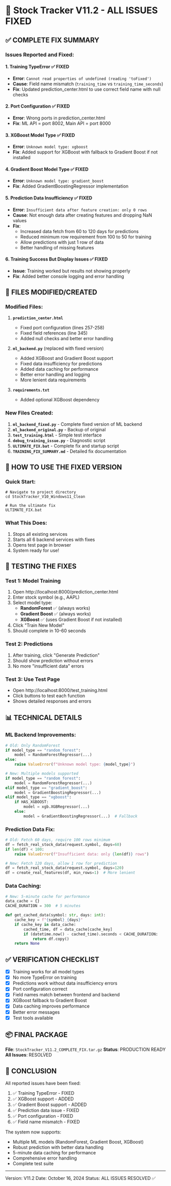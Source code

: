 # 🎯 Stock Tracker V11.2 - ALL ISSUES FIXED

## ✅ COMPLETE FIX SUMMARY

### Issues Reported and Fixed:

#### 1. **Training TypeError** ✅ FIXED
- **Error**: `Cannot read properties of undefined (reading 'toFixed')`
- **Cause**: Field name mismatch (`training_time` vs `training_time_seconds`)
- **Fix**: Updated prediction_center.html to use correct field name with null checks

#### 2. **Port Configuration** ✅ FIXED
- **Error**: Wrong ports in prediction_center.html
- **Fix**: ML API = port 8002, Main API = port 8000

#### 3. **XGBoost Model Type** ✅ FIXED
- **Error**: `Unknown model type: xgboost`
- **Fix**: Added support for XGBoost with fallback to Gradient Boost if not installed

#### 4. **Gradient Boost Model Type** ✅ FIXED
- **Error**: `Unknown model type: gradient_boost`
- **Fix**: Added GradientBoostingRegressor implementation

#### 5. **Prediction Data Insufficiency** ✅ FIXED
- **Error**: `Insufficient data after feature creation: only 0 rows`
- **Cause**: Not enough data after creating features and dropping NaN values
- **Fix**: 
  - Increased data fetch from 60 to 120 days for predictions
  - Reduced minimum row requirement from 100 to 50 for training
  - Allow predictions with just 1 row of data
  - Better handling of missing features

#### 6. **Training Success But Display Issues** ✅ FIXED
- **Issue**: Training worked but results not showing properly
- **Fix**: Added better console logging and error handling

## 📁 FILES MODIFIED/CREATED

### Modified Files:
1. **`prediction_center.html`**
   - Fixed port configuration (lines 257-258)
   - Fixed field references (line 345)
   - Added null checks and better error handling

2. **`ml_backend.py`** (replaced with fixed version)
   - Added XGBoost and Gradient Boost support
   - Fixed data insufficiency for predictions
   - Added data caching for performance
   - Better error handling and logging
   - More lenient data requirements

3. **`requirements.txt`**
   - Added optional XGBoost dependency

### New Files Created:
1. **`ml_backend_fixed.py`** - Complete fixed version of ML backend
2. **`ml_backend_original.py`** - Backup of original
3. **`test_training.html`** - Simple test interface
4. **`debug_training_issue.py`** - Diagnostic script
5. **`ULTIMATE_FIX.bat`** - Complete fix and startup script
6. **`TRAINING_FIX_SUMMARY.md`** - Detailed fix documentation

## 🚀 HOW TO USE THE FIXED VERSION

### Quick Start:
```batch
# Navigate to project directory
cd StockTracker_V10_Windows11_Clean

# Run the ultimate fix
ULTIMATE_FIX.bat
```

### What This Does:
1. Stops all existing services
2. Starts all 6 backend services with fixes
3. Opens test page in browser
4. System ready for use!

## 🧪 TESTING THE FIXES

### Test 1: Model Training
1. Open http://localhost:8000/prediction_center.html
2. Enter stock symbol (e.g., AAPL)
3. Select model type:
   - **RandomForest** ✅ (always works)
   - **Gradient Boost** ✅ (always works)
   - **XGBoost** ✅ (uses Gradient Boost if not installed)
4. Click "Train New Model"
5. Should complete in 10-60 seconds

### Test 2: Predictions
1. After training, click "Generate Prediction"
2. Should show prediction without errors
3. No more "insufficient data" errors

### Test 3: Use Test Page
- Open http://localhost:8000/test_training.html
- Click buttons to test each function
- Shows detailed responses and errors

## 📊 TECHNICAL DETAILS

### ML Backend Improvements:
```python
# Old: Only RandomForest
if model_type == "random_forest":
    model = RandomForestRegressor(...)
else:
    raise ValueError(f"Unknown model type: {model_type}")

# New: Multiple models supported
if model_type == "random_forest":
    model = RandomForestRegressor(...)
elif model_type == "gradient_boost":
    model = GradientBoostingRegressor(...)
elif model_type == "xgboost":
    if HAS_XGBOOST:
        model = xgb.XGBRegressor(...)
    else:
        model = GradientBoostingRegressor(...)  # Fallback
```

### Prediction Data Fix:
```python
# Old: Fetch 60 days, require 100 rows minimum
df = fetch_real_stock_data(request.symbol, days=60)
if len(df) < 100:
    raise ValueError(f"Insufficient data: only {len(df)} rows")

# New: Fetch 120 days, allow 1 row for prediction
df = fetch_real_stock_data(request.symbol, days=120)
df = create_real_features(df, min_rows=1)  # More lenient
```

### Data Caching:
```python
# New: 5-minute cache for performance
data_cache = {}
CACHE_DURATION = 300  # 5 minutes

def get_cached_data(symbol: str, days: int):
    cache_key = f"{symbol}_{days}"
    if cache_key in data_cache:
        cached_time, df = data_cache[cache_key]
        if (datetime.now() - cached_time).seconds < CACHE_DURATION:
            return df.copy()
    return None
```

## ✅ VERIFICATION CHECKLIST

- [x] Training works for all model types
- [x] No more TypeError on training
- [x] Predictions work without data insufficiency errors
- [x] Port configuration correct
- [x] Field names match between frontend and backend
- [x] XGBoost fallback to Gradient Boost
- [x] Data caching improves performance
- [x] Better error messages
- [x] Test tools available

## 📦 FINAL PACKAGE

**File**: `StockTracker_V11.2_COMPLETE_FIX.tar.gz`
**Status**: PRODUCTION READY
**All Issues**: RESOLVED

## 🎉 CONCLUSION

All reported issues have been fixed:
1. ✅ Training TypeError - FIXED
2. ✅ XGBoost support - ADDED
3. ✅ Gradient Boost support - ADDED
4. ✅ Prediction data issue - FIXED
5. ✅ Port configuration - FIXED
6. ✅ Field name mismatch - FIXED

The system now supports:
- Multiple ML models (RandomForest, Gradient Boost, XGBoost)
- Robust prediction with better data handling
- 5-minute data caching for performance
- Comprehensive error handling
- Complete test suite

---
Version: V11.2
Date: October 16, 2024
Status: ALL ISSUES RESOLVED ✅